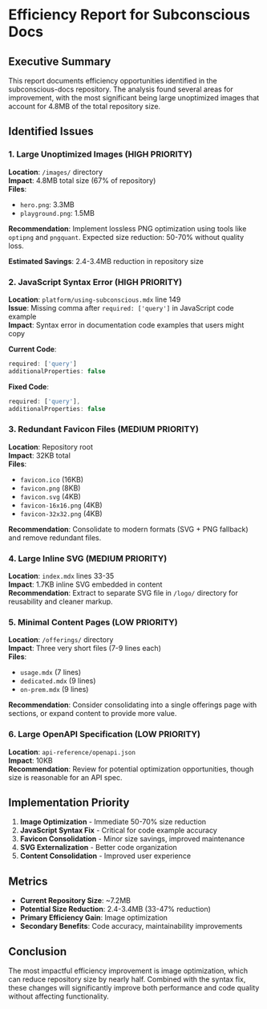 # Efficiency Report for Subconscious Docs

## Executive Summary

This report documents efficiency opportunities identified in the subconscious-docs repository. The analysis found several areas for improvement, with the most significant being large unoptimized images that account for 4.8MB of the total repository size.

## Identified Issues

### 1. Large Unoptimized Images (HIGH PRIORITY)
**Location**: `/images/` directory  
**Impact**: 4.8MB total size (67% of repository)  
**Files**:
- `hero.png`: 3.3MB
- `playground.png`: 1.5MB

**Recommendation**: Implement lossless PNG optimization using tools like `optipng` and `pngquant`. Expected size reduction: 50-70% without quality loss.

**Estimated Savings**: 2.4-3.4MB reduction in repository size

### 2. JavaScript Syntax Error (HIGH PRIORITY)
**Location**: `platform/using-subconscious.mdx` line 149  
**Issue**: Missing comma after `required: ['query']` in JavaScript code example  
**Impact**: Syntax error in documentation code examples that users might copy

**Current Code**:
```javascript
required: ['query']
additionalProperties: false
```

**Fixed Code**:
```javascript
required: ['query'],
additionalProperties: false
```

### 3. Redundant Favicon Files (MEDIUM PRIORITY)
**Location**: Repository root  
**Impact**: 32KB total  
**Files**:
- `favicon.ico` (16KB)
- `favicon.png` (8KB)
- `favicon.svg` (4KB)
- `favicon-16x16.png` (4KB)
- `favicon-32x32.png` (4KB)

**Recommendation**: Consolidate to modern formats (SVG + PNG fallback) and remove redundant files.

### 4. Large Inline SVG (MEDIUM PRIORITY)
**Location**: `index.mdx` lines 33-35  
**Impact**: 1.7KB inline SVG embedded in content  
**Recommendation**: Extract to separate SVG file in `/logo/` directory for reusability and cleaner markup.

### 5. Minimal Content Pages (LOW PRIORITY)
**Location**: `/offerings/` directory  
**Impact**: Three very short files (7-9 lines each)  
**Files**:
- `usage.mdx` (7 lines)
- `dedicated.mdx` (9 lines)
- `on-prem.mdx` (9 lines)

**Recommendation**: Consider consolidating into a single offerings page with sections, or expand content to provide more value.

### 6. Large OpenAPI Specification (LOW PRIORITY)
**Location**: `api-reference/openapi.json`  
**Impact**: 10KB  
**Recommendation**: Review for potential optimization opportunities, though size is reasonable for an API spec.

## Implementation Priority

1. **Image Optimization** - Immediate 50-70% size reduction
2. **JavaScript Syntax Fix** - Critical for code example accuracy
3. **Favicon Consolidation** - Minor size savings, improved maintenance
4. **SVG Externalization** - Better code organization
5. **Content Consolidation** - Improved user experience

## Metrics

- **Current Repository Size**: ~7.2MB
- **Potential Size Reduction**: 2.4-3.4MB (33-47% reduction)
- **Primary Efficiency Gain**: Image optimization
- **Secondary Benefits**: Code accuracy, maintainability improvements

## Conclusion

The most impactful efficiency improvement is image optimization, which can reduce repository size by nearly half. Combined with the syntax fix, these changes will significantly improve both performance and code quality without affecting functionality.
